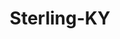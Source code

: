 ---
title: Sterling-KY
slug: sterling-ky
f_state:
- cms/state/kentucky.md
f_locations:
- cms/payday-loan/cash-a-check-6406.md
- cms/payday-loan/cash-emporium-7071.md
- cms/payday-loan/cash-emporium-7074.md
- cms/payday-loan/cash-emporium-7075.md
- cms/payday-loan/cash-express-7199.md
- cms/payday-loan/check-advance-10229.md
- cms/payday-loan/check-advance-10266.md
- cms/payday-loan/check-exchange-11175.md
- cms/payday-loan/check-into-cash-11970.md
- cms/payday-loan/check-into-cash-kentucky-llc-13222.md
- cms/payday-loan/hazard-check-exchange-19364.md
- cms/payday-loan/stanton-check-exchange-26897.md
updated-on: '2024-05-30T13:41:28.615Z'
created-on: '2024-05-30T13:41:28.615Z'
published-on: '2024-05-30T13:54:32.469Z'
f_city: Sterling
layout: '[city].html'
tags: city
---
